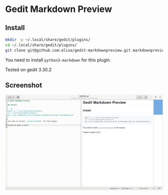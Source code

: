 # Gedit Markdown Preview

## Install

```sh
mkdir -p ~/.local/share/gedit/plugins/
cd ~/.local/share/gedit/plugins/
git clone git@github.com:aliva/gedit-markdownpreview.git markdownpreview
```

You need to install `python3-markdown` for this plugin.

Tested on gedit 3.30.2

## Screenshot

![screenshot](/screenshot.png)
